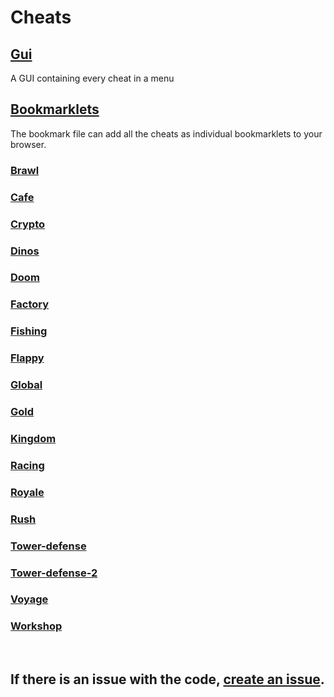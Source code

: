 # Cheats

## [Gui](gui.js)
A GUI containing every cheat in a menu
&nbsp;
## [Bookmarklets](Bookmarklets.html)
The bookmark file can add all the cheats as individual bookmarklets to your browser.
### [Brawl](brawl)


### [Cafe](cafe)

### [Crypto](crypto)

### [Dinos](dinos)

### [Doom](doom)

### [Factory](factory)

### [Fishing](fishing)

### [Flappy](flappy)

### [Global](global)

### [Gold](gold)

### [Kingdom](kingdom)

### [Racing](racing)

### [Royale](royale)

### [Rush](rush)

### [Tower-defense](tower-defense)

### [Tower-defense-2](tower-defense-2)

### [Voyage](voyage)

### [Workshop](workshop)
&nbsp;
## If there is an issue with the code, [create an issue](https://github.com/SuperHackz/blooket-cheats/issues/new/choose).
